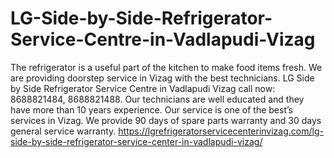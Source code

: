 # LG-Side-by-Side-Refrigerator-Service-Centre-in-Vadlapudi-Vizag
The refrigerator is a useful part of the kitchen to make food items fresh. We are providing doorstep service in Vizag with the best technicians. LG Side by Side Refrigerator Service Centre in Vadlapudi Vizag  call now: 8688821484, 8688821488. Our technicians are well educated and they have more than 10 years experience. Our service is one of the best’s services in Vizag. We provide 90 days of spare parts warranty and 30 days general service warranty.   https://lgrefrigeratorservicecenterinvizag.com/lg-side-by-side-refrigerator-service-center-in-vadlapudi-vizag/
